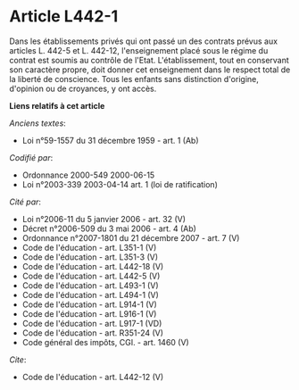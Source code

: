 # Article L442-1

Dans les établissements privés qui ont passé un des contrats prévus aux articles L. 442-5 et L. 442-12, l'enseignement placé
sous le régime du contrat est soumis au contrôle de l'Etat. L'établissement, tout en conservant son caractère propre, doit
donner cet enseignement dans le respect total de la liberté de conscience. Tous les enfants sans distinction d'origine,
d'opinion ou de croyances, y ont accès.

**Liens relatifs à cet article**

_Anciens textes_:

  - Loi n°59-1557 du 31 décembre 1959 - art. 1 (Ab)

_Codifié par_:

  - Ordonnance 2000-549 2000-06-15
  - Loi n°2003-339 2003-04-14 art. 1 (loi de ratification)

_Cité par_:

  - Loi n°2006-11 du 5 janvier 2006 - art. 32 (V)
  - Décret n°2006-509 du 3 mai 2006 - art. 4 (Ab)
  - Ordonnance n°2007-1801 du 21 décembre 2007 - art. 7 (V)
  - Code de l'éducation - art. L351-1 (V)
  - Code de l'éducation - art. L351-3 (V)
  - Code de l'éducation - art. L442-18 (V)
  - Code de l'éducation - art. L442-5 (V)
  - Code de l'éducation - art. L493-1 (V)
  - Code de l'éducation - art. L494-1 (V)
  - Code de l'éducation - art. L914-1 (V)
  - Code de l'éducation - art. L916-1 (V)
  - Code de l'éducation - art. L917-1 (VD)
  - Code de l'éducation - art. R351-24 (V)
  - Code général des impôts, CGI. - art. 1460 (V)

_Cite_:

  - Code de l'éducation - art. L442-12 (V)
